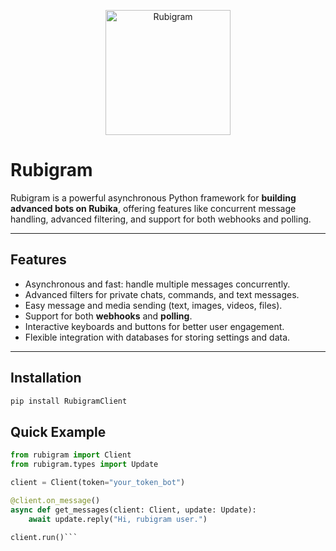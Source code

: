 <p align="center">
  <img src="http://rubigram.ir/Rubigram.jpg" alt="Rubigram" width="200"/>
</p>

# Rubigram

Rubigram is a powerful asynchronous Python framework for **building advanced bots on Rubika**, offering features like concurrent message handling, advanced filtering, and support for both webhooks and polling.

---

## Features

- Asynchronous and fast: handle multiple messages concurrently.
- Advanced filters for private chats, commands, and text messages.
- Easy message and media sending (text, images, videos, files).
- Support for both **webhooks** and **polling**.
- Interactive keyboards and buttons for better user engagement.
- Flexible integration with databases for storing settings and data.

---

## Installation
```bash
pip install RubigramClient
```

## Quick Example
```python
from rubigram import Client
from rubigram.types import Update

client = Client(token="your_token_bot")

@client.on_message()
async def get_messages(client: Client, update: Update):
    await update.reply("Hi, rubigram user.")

client.run()```
